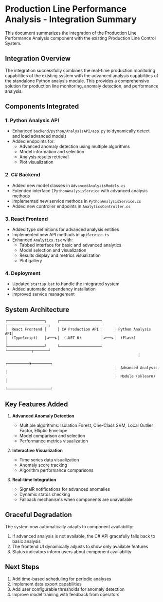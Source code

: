 # Production Line Performance Analysis - Integration Summary

This document summarizes the integration of the Production Line Performance Analysis component with the existing Production Line Control System.

## Integration Overview

The integration successfully combines the real-time production monitoring capabilities of the existing system with the advanced analysis capabilities of the standalone Python analysis module. This provides a comprehensive solution for production line monitoring, anomaly detection, and performance analysis.

## Components Integrated

### 1. Python Analysis API
- Enhanced `backend/python/AnalysisAPI/app.py` to dynamically detect and load advanced models
- Added endpoints for:
  - Advanced anomaly detection using multiple algorithms
  - Model information and selection
  - Analysis results retrieval
  - Plot visualization

### 2. C# Backend
- Added new model classes in `AdvancedAnalysisModels.cs`
- Extended interface `IPythonAnalysisService` with advanced analysis methods
- Implemented new service methods in `PythonAnalysisService.cs`
- Added new controller endpoints in `AnalyticsController.cs`

### 3. React Frontend
- Added type definitions for advanced analysis entities
- Implemented new API methods in `apiService.ts`
- Enhanced `Analytics.tsx` with:
  - Tabbed interface for basic and advanced analytics
  - Model selection and visualization
  - Results display and metrics visualization
  - Plot gallery

### 4. Deployment
- Updated `startup.bat` to handle the integrated system
- Added automatic dependency installation
- Improved service management

## System Architecture

```
┌─────────────────┐     ┌───────────────────┐     ┌───────────────────┐
│  React Frontend │     │ C# Production API │     │ Python Analysis API│
│  (TypeScript)   │◄───►│  (.NET 6)         │◄───►│  (Flask)          │
└─────────────────┘     └───────────────────┘     └───────────┬───────┘
                                                             │
                                                  ┌──────────▼─────────┐
                                                  │  Advanced Analysis │
                                                  │  Module (sklearn)  │
                                                  └────────────────────┘
```

## Key Features Added

1. **Advanced Anomaly Detection**
   - Multiple algorithms: Isolation Forest, One-Class SVM, Local Outlier Factor, Elliptic Envelope
   - Model comparison and selection
   - Performance metrics visualization

2. **Interactive Visualization**
   - Time series data visualization
   - Anomaly score tracking
   - Algorithm performance comparisons

3. **Real-time Integration**
   - SignalR notifications for advanced anomalies
   - Dynamic status checking
   - Fallback mechanisms when components are unavailable

## Graceful Degradation

The system now automatically adapts to component availability:

1. If advanced analysis is not available, the C# API gracefully falls back to basic analysis
2. The frontend UI dynamically adjusts to show only available features
3. Status indicators inform users about component availability

## Next Steps

1. Add time-based scheduling for periodic analyses
2. Implement data export capabilities
3. Add user configurable thresholds for anomaly detection
4. Improve model training with feedback from operators 